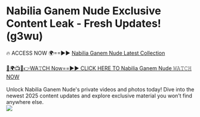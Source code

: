 # Nabilia Ganem Nude Exclusive Content Leak - Fresh Updates! (g3wu)

🔥 ACCESS NOW 🌍==►► <a href="https://tinyurl.com/yc657z5k" rel="nofollow">Nabilia Ganem Nude Latest Collection</a>
<br><br>
[🔴🌍📺📱👉WA𝚃CH Now==►► CLICK HERE TO Nabilia Ganem Nude 𝚆𝙰𝚃𝙲𝙷 NOW](https://tinyurl.com/yc657z5k)
<br><br>
Unlock Nabilia Ganem Nude's private videos and photos today! Dive into the newest 2025 content updates and explore exclusive material you won’t find anywhere else.
<br>
<a href="https://tinyurl.com/yc657z5k" rel="nofollow" data-target="animated-image.originalLink"><img src="https://camo.githubusercontent.com/8a4f000d20f83aca3bf7ec5f350d767afa0574a8a352519fd8cfa583a6f93a33/68747470733a2f2f692e696d6775722e636f6d2f644a486b345a712e676966" data-canonical-src="https://i.imgur.com/dJHk4Zq.gif" style="max-width: 100%; display: inline-block;" data-target="animated-image.originalImage"></a>
<br>
